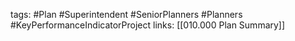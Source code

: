 tags:
	#Plan
	#Superintendent
	#SeniorPlanners
	#Planners
	#KeyPerformanceIndicatorProject 
	links:
		[[010.000 Plan Summary]]
